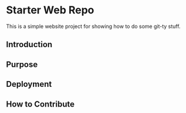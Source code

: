 # Starter Web Repo

This is a simple website project for showing how to do some git-ty stuff.

## Introduction

## Purpose

## Deployment

## How to Contribute